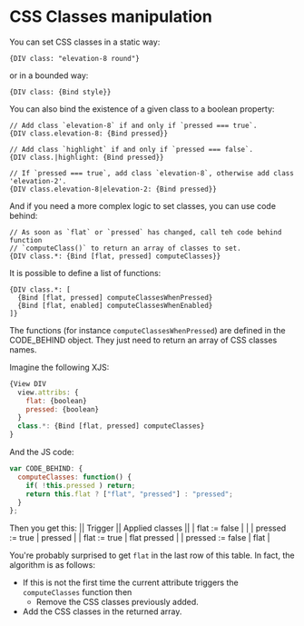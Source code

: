 # CSS Classes manipulation

You can set CSS classes in a static way:
```
{DIV class: "elevation-8 round"}
```

or in a bounded way:
```
{DIV class: {Bind style}}
```

You can also bind the existence of a given class to a boolean property:
```
// Add class `elevation-8` if and only if `pressed === true`.
{DIV class.elevation-8: {Bind pressed}}
```
```
// Add class `highlight` if and only if `pressed === false`.
{DIV class.|highlight: {Bind pressed}}
```
```
// If `pressed === true`, add class `elevation-8`, otherwise add class 'elevation-2'.
{DIV class.elevation-8|elevation-2: {Bind pressed}}
```

And if you need a more complex logic to set classes, you can use code behind:
```
// As soon as `flat` or `pressed` has changed, call teh code behind function
// `computeClass()` to return an array of classes to set.
{DIV class.*: {Bind [flat, pressed] computeClasses}}
```

It is possible to define a list of functions:
```
{DIV class.*: [
  {Bind [flat, pressed] computeClassesWhenPressed}
  {Bind [flat, enabled] computeClassesWhenEnabled}
]}
```

The functions (for instance `computeClassesWhenPressed`) are defined in the CODE_BEHIND object.
They just need to return an array of CSS classes names.

Imagine the following XJS:
```js
{View DIV
  view.attribs: {
    flat: {boolean}
    pressed: {boolean}
  }
  class.*: {Bind [flat, pressed] computeClasses}
}
```
And the JS code:
```js
var CODE_BEHIND: {
  computeClasses: function() {
    if( !this.pressed ) return;
    return this.flat ? ["flat", "pressed"] : "pressed";
  }
};
```

Then you get this:
|| Trigger || Applied classes ||
| flat := false | |
| pressed := true | pressed |
| flat := true | flat pressed |
| pressed := false | flat |

You're probably surprised to get `flat` in the last row of this table.
In fact, the algorithm is as follows:
* If this is not the first time the current attribute triggers the `computeClasses` function  then
  * Remove the CSS classes previously added.
* Add the CSS classes in the returned array.
 
